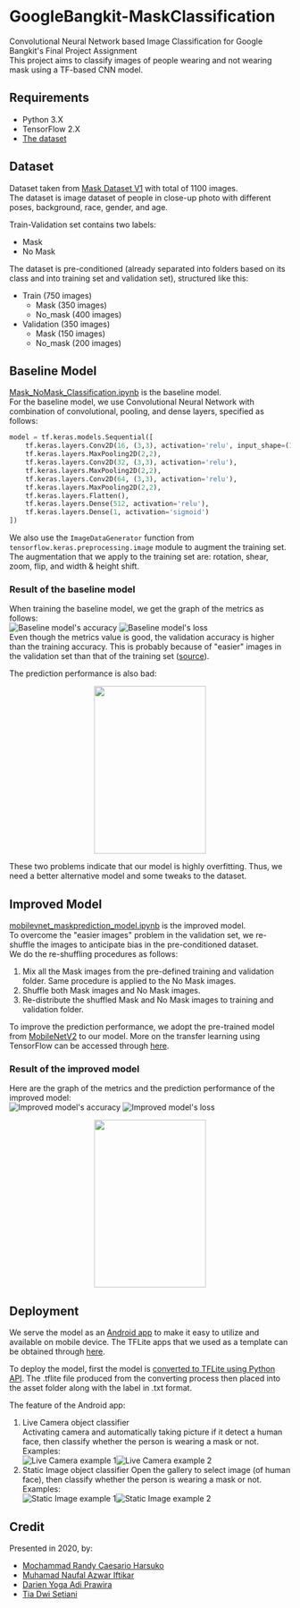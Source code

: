 # GoogleBangkit-MaskClassification

Convolutional Neural Network based Image Classification for Google Bangkit's Final Project Assignment </br>
This project aims to classify images of people wearing and not wearing mask using a TF-based CNN model.

## Requirements
- Python 3.X
- TensorFlow 2.X
- [The dataset](https://www.kaggle.com/ahmetfurkandemr/mask-datasets-v1/kernels) 

## Dataset 
Dataset taken from [Mask Dataset V1](https://www.kaggle.com/ahmetfurkandemr/mask-datasets-v1/kernels) with total of 1100 images. <br />
The dataset is image dataset of people in close-up photo with different poses, background, race, gender, and age. <br />

Train-Validation set contains two labels: <br />
- Mask
- No Mask

The dataset is pre-conditioned (already separated into folders based on its class and into training set and validation set), structured like this: <br />
- Train (750 images)
  - Mask (350 images)
  - No_mask (400 images)
- Validation (350 images)
  - Mask (150 images)
  - No_mask (200 images)

## Baseline Model
[Mask_NoMask_Classification.ipynb](https://github.com/tiadwi/GoogleBangkit-MaskClassification/blob/master/Mask_NoMask_Classification.ipynb) is the baseline model. <br />
For the baseline model, we use Convolutional Neural Network with combination of convolutional, pooling, and dense layers, specified as follows: <br />
```python
model = tf.keras.models.Sequential([
    tf.keras.layers.Conv2D(16, (3,3), activation='relu', input_shape=(150, 150, 3)),
    tf.keras.layers.MaxPooling2D(2,2),
    tf.keras.layers.Conv2D(32, (3,3), activation='relu'),
    tf.keras.layers.MaxPooling2D(2,2), 
    tf.keras.layers.Conv2D(64, (3,3), activation='relu'), 
    tf.keras.layers.MaxPooling2D(2,2),
    tf.keras.layers.Flatten(), 
    tf.keras.layers.Dense(512, activation='relu'), 
    tf.keras.layers.Dense(1, activation='sigmoid')  
])
```

We also use the `ImageDataGenerator` function from `tensorflow.keras.preprocessing.image` module to augment the training set. The augmentation that we apply to the training set are: rotation, shear, zoom, flip, and width & height shift.

### Result of the baseline model
When training the baseline model, we get the graph of the metrics as follows: <br />
![Baseline model's accuracy](https://github.com/tiadwi/GoogleBangkit-MaskClassification/blob/master/docs/img/1A.png) ![Baseline model's loss](https://github.com/tiadwi/GoogleBangkit-MaskClassification/blob/master/docs/img/1B.png)<br />
Even though the metrics value is good, the validation accuracy is higher than the training accuracy. This is probably because of  "easier" images in the validation set than that of the training set ([source](https://www.researchgate.net/post/When_can_Validation_Accuracy_be_greater_than_Training_Accuracy_for_Deep_Learning_Models)).

The prediction performance is also bad:<br />
<p align="center">
  <img width="200" height="300" src="https://github.com/tiadwi/GoogleBangkit-MaskClassification/blob/master/docs/img/2.png">
</p>
These two problems indicate that our model is highly overfitting. Thus, we need a better alternative model and some tweaks to the dataset.

## Improved Model
[mobilevnet_maskprediction_model.ipynb](https://github.com/tiadwi/GoogleBangkit-MaskClassification/blob/master/mobilevnet_maskprediction_model.ipynb) is the improved model. <br />
To overcome the "easier images" problem in the validation set, we re-shuffle the images to anticipate bias in the pre-conditioned dataset. <br />
We do the re-shuffling procedures as follows:
1. Mix all the Mask images from the pre-defined training and validation folder. Same procedure is applied to the No Mask images.
2. Shuffle both Mask images and No Mask images.
3. Re-distribute the shuffled Mask and No Mask images to training and validation folder.

To improve the prediction performance, we adopt the pre-trained model from [MobileNetV2](https://github.com/tensorflow/models/tree/master/research/slim/nets/mobilenet) to our model. More on the transfer learning using TensorFlow can be accessed through [here](https://www.tensorflow.org/tutorials/images/transfer_learning).

### Result of the improved model
Here are the graph of the metrics and the prediction performance of the improved model:<br />
![Improved model's accuracy](https://github.com/tiadwi/GoogleBangkit-MaskClassification/blob/master/docs/img/3A.png) ![Improved model's loss](https://github.com/tiadwi/GoogleBangkit-MaskClassification/blob/master/docs/img/3B.png)<br />
<p align="center">
  <img width="200" height="300" src="https://github.com/tiadwi/GoogleBangkit-MaskClassification/blob/master/docs/img/4.png">
</p>


## Deployment
We serve the model as an [Android app](https://github.com/tiadwi/GoogleBangkit-MaskClassification/blob/master/MaskClassificationApp.apk) to make it easy to utilize and available on mobile device. The TFLite apps that we used as a template can be obtained through [here](https://github.com/esafirm/bangkit-image-classifier-example).

To deploy the model, first the model is [converted to TFLite using Python API](https://github.com/tensorflow/tensorflow/blob/master/tensorflow/lite/g3doc/convert/python_api.md). The .tflite file produced from the converting process then placed into the asset folder along with the label in .txt format.

The feature of the Android app:
1. Live Camera object classifier<br />
Activating camera and automatically taking picture if it detect a human face, then classify whether the person is wearing a mask or not.<br />
Examples:<br />
![Live Camera example 1](https://github.com/tiadwi/GoogleBangkit-MaskClassification/blob/master/docs/img/5.jpg)![Live Camera example 2](https://github.com/tiadwi/GoogleBangkit-MaskClassification/blob/master/docs/img/6.jpg)
2. Static Image object classifier
Open the gallery to select image (of human face), then classify whether the person is wearing a mask or not.<br />
Examples:<br />
![Static Image example 1](https://github.com/tiadwi/GoogleBangkit-MaskClassification/blob/master/docs/img/7.jpg)![Static Image example 2](https://github.com/tiadwi/GoogleBangkit-MaskClassification/blob/master/docs/img/8.jpg)

## Credit
Presented in 2020, by: <br />
- [Mochammad Randy Caesario Harsuko](https://github.com/mrch-hub) 
- [Muhamad Naufal Azwar Iftikar](https://github.com/mnaufalazwar)
- [Darien Yoga Adi Prawira](https://github.com/darien-yoga)
- [Tia Dwi Setiani](https://github.com/tiadwi)


